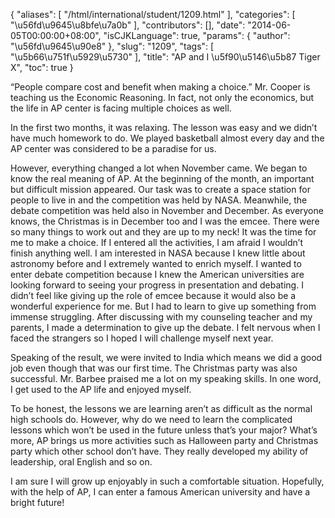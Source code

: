 {
    "aliases": [
        "/html/international/student/1209.html"
    ],
    "categories": [
        "\u56fd\u9645\u8bfe\u7a0b"
    ],
    "contributors": [],
    "date": "2014-06-05T00:00:00+08:00",
    "isCJKLanguage": true,
    "params": {
        "author": "\u56fd\u9645\u90e8"
    },
    "slug": "1209",
    "tags": [
        "\u5b66\u751f\u5929\u5730"
    ],
    "title": "AP and I                             \u5f90\u5146\u5b87 Tiger X",
    "toc": true
}

“People compare cost and
benefit when making a choice.” Mr. Cooper is teaching us the Economic
Reasoning. In fact, not only the economics, but the life in AP center is facing
multiple choices as well.




In the first two months, it
was relaxing. The lesson was easy and we didn’t have much homework to do. We
played basketball almost every day and the AP center was considered to be a
paradise for us.




However, everything changed
a lot when November came. We began to know the real meaning of AP. At the
beginning of the month, an important but difficult mission appeared. Our task
was to create a space station for people to live in and the competition was
held by NASA. Meanwhile, the debate competition was held also in November and
December. As everyone knows, the Christmas is in December too and I was the
emcee. There were so many things to work out and they are up to my neck! It was
the time for me to make a choice. If I entered all the activities, I am afraid
I wouldn’t finish anything well. I am interested in NASA because I knew little
about astronomy before and I extremely wanted to enrich myself. I wanted to
enter debate competition because I knew the American universities are looking
forward to seeing your progress in presentation and debating. I didn’t feel
like giving up the role of emcee because it would also be a wonderful
experience for me. But I had to learn to give up something from immense
struggling. After discussing with my counseling teacher and my parents, I made
a determination to give up the debate. I felt nervous when I faced the
strangers so I hoped I will challenge myself next year.




Speaking of the result, we were invited to India
which means we did a good job even though that was our first time. The
Christmas party was also successful. Mr. Barbee praised me a lot on my speaking
skills. In one word, I get used to the AP life and enjoyed myself.




To be honest, the lessons we are learning aren’t as
difficult as the normal high schools do. However, why do we need to learn the
complicated lessons which won’t be used in the future unless that’s your major?
What’s more, AP brings us more activities such as Halloween party and Christmas
party which other school don’t have. They really developed my ability of
leadership, oral English and so on. 




 I am sure I will grow up enjoyably in such a
comfortable situation. Hopefully, with the help of AP, I can enter a famous
American university and have a bright future!







